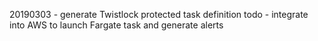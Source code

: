 20190303 - generate Twistlock protected task definition 
         todo - integrate into AWS to launch Fargate task and generate alerts
